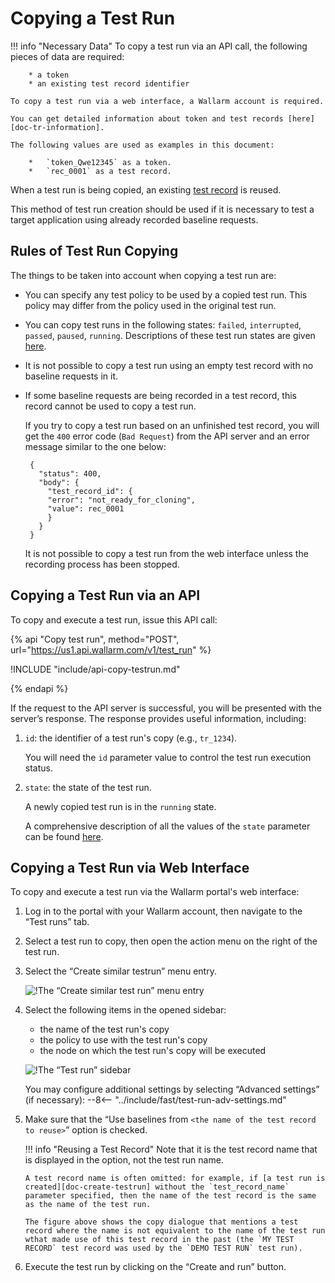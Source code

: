 [doc-tr-information]:   internals.md
[doc-testrecord]:       internals.md#test-record
[doc-state-description]:  check-testrun-status.md

[doc-create-testrun]:       create-testrun.md

[img-similar-tr-item]:              ../../images/operations/common/copy-testrun/create-similar-testrun-item.png
[img-similar-tr-sidebar]:           ../../images/operations/common/copy-testrun/create-similar-testrun-sidebar.png

#   Copying a Test Run

!!! info "Necessary Data"
    To copy a test run via an API call, the following pieces of data are required:
    
        * a token
        * an existing test record identifier

    To copy a test run via a web interface, a Wallarm account is required.

    You can get detailed information about token and test records [here][doc-tr-information].
    
    The following values are used as examples in this document:

        *   `token_Qwe12345` as a token.
        *   `rec_0001` as a test record.

When a test run is being copied, an existing [test record][doc-testrecord] is reused.

This method of test run creation should be used if it is necessary to test a target application using already recorded baseline requests.


##  Rules of Test Run Copying

The things to be taken into account when copying a test run are:
*   You can specify any test policy to be used by a copied test run. This policy may differ from the policy used in the original test run.
*   You can copy test runs in the following states: `failed`, `interrupted`, `passed`, `paused`, `running`. Descriptions of these test run states are given [here][doc-state-description]. 
*   It is not possible to copy a test run using an empty test record with no baseline requests in it.
*   If some baseline requests are being recorded in a test record, this record cannot be used to copy a test run.
 
    If you try to copy a test run based on an unfinished test record, you will get the `400` error code (`Bad Request`) from the API server and an error message similar to the one below:

    ```
     {
       "status": 400,
       "body": {
         "test_record_id": {
         "error": "not_ready_for_cloning",
         "value": rec_0001
         }
       }
     }
     ```
    
    It is not possible to copy a test run from the web interface unless the recording process has been stopped.

##  Copying a Test Run via an API

To copy and execute a test run, issue this API call:

{% api "Copy test run", method="POST", url="https://us1.api.wallarm.com/v1/test_run" %}

!INCLUDE "include/api-copy-testrun.md"

{% endapi %}     

If the request to the API server is successful, you will be presented with the server’s response. The response provides useful information, including:

1.  `id`: the identifier of a test run's copy (e.g., `tr_1234`).
    
    You will need the `id` parameter value to control the test run execution status.
    
2.  `state`: the state of the test run.
    
    A newly copied test run is in the `running` state.
    
    A comprehensive description of all the values of the `state` parameter can be found [here][doc-state-description].

    
##  Copying a Test Run via Web Interface    

To copy and execute a test run via the Wallarm portal's web interface:
1.  Log in to the portal with your Wallarm account, then navigate to the “Test runs” tab.
2.  Select a test run to copy, then open the action menu on the right of the test run.
3.  Select the “Create similar testrun” menu entry. 

    ![!The “Create similar test run” menu entry][img-similar-tr-item]

4.  Select the following items in the opened sidebar:
    *   the name of the test run's copy
    *   the policy to use with the test run's copy
    *   the node on which the test run's copy will be executed
    
    ![!The “Test run” sidebar][img-similar-tr-sidebar]
    
    You may configure additional settings by selecting “Advanced settings” (if necessary):
--8<-- "../include/fast/test-run-adv-settings.md"    
    
5.  Make sure that the “Use baselines from `<the name of the test record to reuse>`” option is checked.

    !!! info "Reusing a Test Record"
        Note that it is the test record name that is displayed in the option, not the test run name.
        
        A test record name is often omitted: for example, if [a test run is created][doc-create-testrun] without the `test_record_name` parameter specified, then the name of the test record is the same as the name of the test run.
        
        The figure above shows the copy dialogue that mentions a test record where the name is not equivalent to the name of the test run wthat made use of this test record in the past (the `MY TEST RECORD` test record was used by the `DEMO TEST RUN` test run). 

6.  Execute the test run by clicking on the “Create and run” button.    